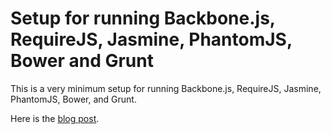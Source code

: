 # Setup for running Backbone.js, RequireJS, Jasmine, PhantomJS, Bower and Grunt

This is a very minimum setup for running Backbone.js, RequireJS, Jasmine, PhantomJS, Bower, and Grunt.

Here is the [blog post](http://hdnrnzk.me/2013/06/09/backbone-requirejs-jasmine-phantomjs-and-grunt-41/).
